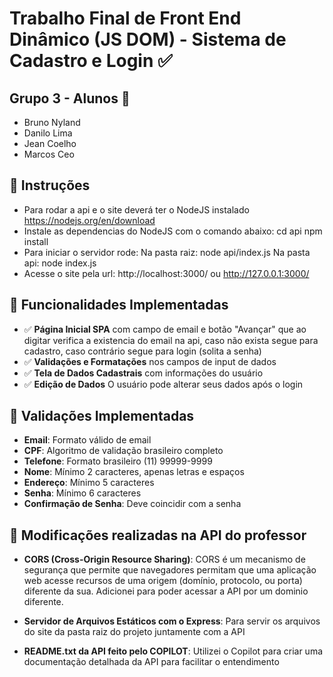 # Trabalho Final de Front End Dinâmico (JS DOM) - Sistema de Cadastro e Login ✅

## Grupo 3 - Alunos 👥

   - Bruno Nyland
   - Danilo Lima
   - Jean Coelho
   - Marcos Ceo

## 🚀 Instruções 

- Para rodar a api e o site deverá ter o NodeJS instalado
   https://nodejs.org/en/download
- Instale as dependencias do NodeJS com o comando abaixo:
   cd api
   npm install
- Para iniciar o servidor rode:
   Na pasta raiz: node api/index.js
   Na pasta api: node index.js
- Acesse o site pela url: http://localhost:3000/ ou http://127.0.0.1:3000/

## 🎯 Funcionalidades Implementadas

- ✅ **Página Inicial SPA** com campo de email e botão "Avançar" que ao digitar verifica a existencia do email na api, caso não exista segue para cadastro, caso contrário segue para login (solita a senha)
- ✅ **Validações e Formatações** nos campos de input de dados
- ✅ **Tela de Dados Cadastrais** com informações do usuário
- ✅ **Edição de Dados** O usuário pode alterar seus dados após o login

## 🔧 Validações Implementadas

- **Email**: Formato válido de email
- **CPF**: Algoritmo de validação brasileiro completo
- **Telefone**: Formato brasileiro (11) 99999-9999
- **Nome**: Mínimo 2 caracteres, apenas letras e espaços
- **Endereço**: Mínimo 5 caracteres
- **Senha**: Mínimo 6 caracteres
- **Confirmação de Senha**: Deve coincidir com a senha

## 🔧 Modificações realizadas na API do professor

- **CORS (Cross-Origin Resource Sharing)**: CORS  é um mecanismo de segurança que permite que navegadores permitam que uma aplicação web acesse recursos de uma origem (domínio, protocolo, ou porta) diferente da sua. Adicionei para poder acessar a API por um dominio diferente. 

- **Servidor de Arquivos Estáticos com o Express**: Para servir os arquivos do site da pasta raiz do projeto juntamente com a API

- **README.txt da API feito pelo COPILOT**: Utilizei o Copilot para criar uma documentação detalhada da API para facilitar o entendimento


